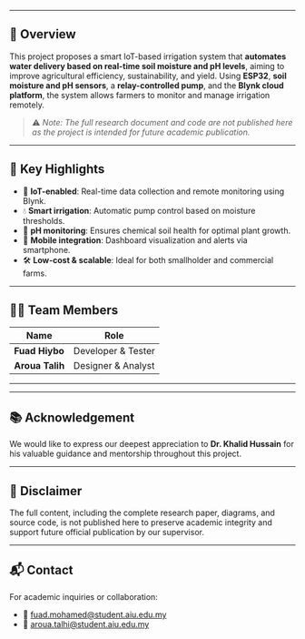 
---

## 📌 Overview

This project proposes a smart IoT-based irrigation system that **automates water delivery based on real-time soil moisture and pH levels**, aiming to improve agricultural efficiency, sustainability, and yield. Using **ESP32**, **soil moisture and pH sensors**, a **relay-controlled pump**, and the **Blynk cloud platform**, the system allows farmers to monitor and manage irrigation remotely.

> ⚠️ *Note: The full research document and code are not published here as the project is intended for future academic publication.*

---

## 🎯 Key Highlights

- 📡 **IoT-enabled**: Real-time data collection and remote monitoring using Blynk.
- 💧 **Smart irrigation**: Automatic pump control based on moisture thresholds.
- 🧪 **pH monitoring**: Ensures chemical soil health for optimal plant growth.
- 📱 **Mobile integration**: Dashboard visualization and alerts via smartphone.
- 🛠️ **Low-cost & scalable**: Ideal for both smallholder and commercial farms.

---

## 👨‍💻 Team Members

| Name           | Role               |
|----------------|--------------------|
| **Fuad Hiybo** | Developer & Tester |
| **Aroua Talih**| Designer & Analyst |


---


---

## 📚 Acknowledgement

We would like to express our deepest appreciation to **Dr. Khalid Hussain** for his valuable guidance and mentorship throughout this project.

---

## 🚫 Disclaimer

The full content, including the complete research paper, diagrams, and source code, is not published here to preserve academic integrity and support future official publication by our supervisor.

---

## 📬 Contact

For academic inquiries or collaboration:
- 📧 fuad.mohamed@student.aiu.edu.my
- 📧 aroua.talhi@student.aiu.edu.my
